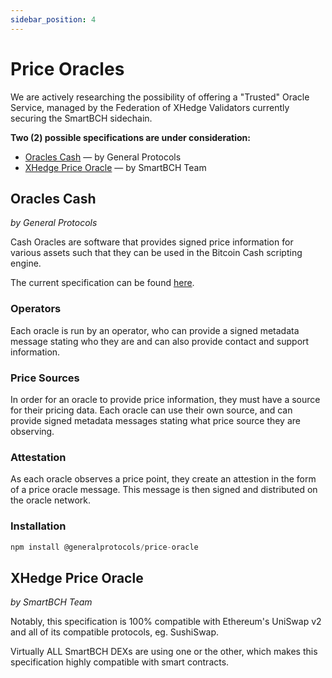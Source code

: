```yaml
---
sidebar_position: 4
---
```


# Price Oracles

We are actively researching the possibility of offering a "Trusted" Oracle Service, managed by the Federation of XHedge Validators currently securing the SmartBCH sidechain.

__Two (2) possible specifications are under consideration:__

- [Oracles Cash](https://oracles.cash/) — by General Protocols
- [XHedge Price Oracle](https://github.com/smartbch/xhedge-price-oracle) — by SmartBCH Team

## Oracles Cash

_by General Protocols_

Cash Oracles are software that provides signed price information for various assets such that they can be used in the Bitcoin Cash scripting engine.

The current specification can be found [here](https://gitlab.com/GeneralProtocols/priceoracle/specification).

### Operators

Each oracle is run by an operator, who can provide a signed metadata message stating who they are and can also provide contact and support information.

### Price Sources

In order for an oracle to provide price information, they must have a source for their pricing data. Each oracle can use their own source, and can provide signed metadata messages stating what price source they are observing.

### Attestation

As each oracle observes a price point, they create an attestion in the form of a price oracle message. This message is then signed and distributed on the oracle network.

### Installation

```js
npm install @generalprotocols/price-oracle
```

## XHedge Price Oracle

_by SmartBCH Team_

Notably, this specification is 100% compatible with Ethereum's UniSwap v2 and all of its compatible protocols, eg. SushiSwap.

Virtually ALL SmartBCH DEXs are using one or the other, which makes this specification highly compatible with smart contracts.
